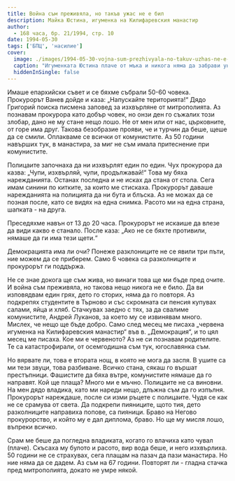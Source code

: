 ```yaml
---
title: Война съм преживяла, но такъв ужас не е бил
description: Майка Юстина, игуменка на Килифаревския манастир
author: 
  - 168 часа, бр. 21/1994, стр. 10
date: 1994-05-30
tags: ['БПЦ', 'насилие']
cover:
  image: ./images/1994-05-30-vojna-sum-prezhivyala-no-takuv-uzhas-ne-e-bil/cover.webp
  caption: "Игуменката Юстина плаче от мъка и никога няма да забрави унижението."
  hiddenInSingle: false
---
```


Имаше епархийски съвет и се бяхме събрали 50-60 човека. Прокурорът Ванев дойде и каза: „Напускайте територията!“ Дядо Григорий поиска писмена заповед за изхвърляне от митрополията. Аз познавам прокурора като добър човек, но онзи ден го съжалих този злобар, дано не му стане нещо лошо. Не от мен или от нас, църковните, от горе има друг. Такова безобразие прояви, че и турчин да беше, щеше да се смили. Оплакваме се всички от комунистите. Аз 50 години навърших тук, в манастира, за миг не съм имала притеснение при комунистите.

Полицаите започнаха да ни изхвърлят един по един. Чух прокурора да казва: „Чупи, изхвърляй, чупи, продължавай!“ Това му бяха нарежданията. Останах последна и не исках да стана от стола. Сега имам синини по китките, за които ме стискаха. Прокурорът даваше нарежданията на полицията да ни бута и блъска. Аз не можах да се позная после, като се видях на една снимка. Расото ми на една страна, шапката - на друга.

Преседяхме навън от 13 до 20 часа. Прокурорът не искаише да влезе да види какво е станало. После каза: „Ако не се бяхте противили, нямаше да ги има тези щети.“

Демокрацията има ли очи? Понеже разклониците не се явили три пъти, ние можем да се приберем. Само 6 човека са разколниците и прокурорът ги поддържа.

Не се знае докога ще съм жива, но винаги това ще ми бъде пред очите. И война съм преживяла, но такова нещо никога не е било. Да ви изповядвам един грях, дето го сторих, няма да го повторя. Аз подкрепях студентите в Търново и със скромната си пенсия купувах салами, яйца и хляб. Стачкувах заедно с тях, за да свалиме комунистите, Андрей Луканов, за което му се извинявам много. Мислех, че нещо ще бъде добро. Само след месец ме писаха „червена игуменка на Килифаревския манастир“ във в. „Демокрация“, и то цял месец ме писаха. Кое ми е червеното? Аз не си познавам родителите. Те са катастрофирали, от осемгодишна съм тук, югославянка съм.

Но вярвате ли, това е втората нощ, в която не мога да заспя. В ушите са ми тези звуци, това разбиване. Всичко стана, сякаш го вършат престъпници. Фашистите да бяха вътре, комунистите нямаше да го направят. Кой ще плаща? Много ми е мъчно. Полицаите не са виновни. На мен дядо владика, като ми нареди нещо, длъжна съм да го изпълня. Прокурорът нареждаше, после си изми ръцете с полицаите. Чудя се как не се срамува от света. Да подкрепи пияниците, щото тия, дето разколниците направиха попове, са пияници. Браво на Негово прокурорство, и който му е дал диплома, браво. Но ще му мисля лошо, въпреки всичко. 

Срам ме беше да погледна владиката, когато го влачиха като чувал (плаче). Скъсаха му булото и расото, вир вода беше, и него изхвърлиха. 50 години не се страхувах, сега плащам на пазач да пази манастира. Но ние няма да се дадем. Аз съм на 67 години. Повторят ли - гладна стачка пред митрополията, докато не умре някой.
